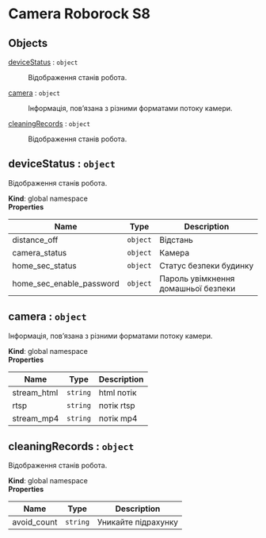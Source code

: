 # Camera Roborock S8

## Objects

<dl>
<dt><a href="#deviceStatus">deviceStatus</a> : <code>object</code></dt>
<dd><p>Відображення станів робота.</p>
</dd>
<dt><a href="#camera">camera</a> : <code>object</code></dt>
<dd><p>Інформація, пов’язана з різними форматами потоку камери.</p>
</dd>
<dt><a href="#cleaningRecords">cleaningRecords</a> : <code>object</code></dt>
<dd><p>Відображення станів робота.</p>
</dd>
</dl>

<a name="deviceStatus"></a>

## deviceStatus : <code>object</code>
Відображення станів робота.

**Kind**: global namespace  
**Properties**

| Name | Type | Description |
| --- | --- | --- |
| distance_off | <code>object</code> | Відстань |
| camera_status | <code>object</code> | Камера |
| home_sec_status | <code>object</code> | Статус безпеки будинку |
| home_sec_enable_password | <code>object</code> | Пароль увімкнення домашньої безпеки |

<a name="camera"></a>

## camera : <code>object</code>
Інформація, пов’язана з різними форматами потоку камери.

**Kind**: global namespace  
**Properties**

| Name | Type | Description |
| --- | --- | --- |
| stream_html | <code>string</code> | html потік |
| rtsp | <code>string</code> | потік rtsp |
| stream_mp4 | <code>string</code> | потік mp4 |

<a name="cleaningRecords"></a>

## cleaningRecords : <code>object</code>
Відображення станів робота.

**Kind**: global namespace  
**Properties**

| Name | Type | Description |
| --- | --- | --- |
| avoid_count | <code>string</code> | Уникайте підрахунку |

